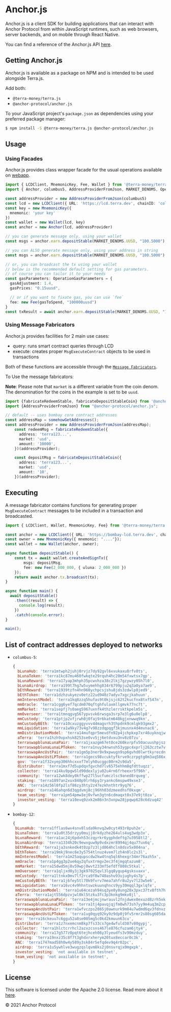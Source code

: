 # Anchor.js

Anchor.js is a client SDK for building applications that can interact with Anchor Protocol from within JavaScript runtimes, such as web browsers, server backends, and on mobile through React Native.

You can find a reference of the Anchor.js API [here](https://anchor-protocol.github.io/anchor.js/).

## Getting Anchor.js

Anchor.js is available as a package on NPM and is intended to be used alongside Terra.js.

Add both:

- `@terra-money/terra.js`
- `@anchor-protocol/anchor.js`

To your JavaScript project's `package.json` as dependencies using your preferred package manager:

```sh
$ npm install -S @terra-money/terra.js @anchor-protocol/anchor.js
```

## Usage


### Using Facades

Anchor.js provides class wrapper facade for the usual operations available on [webapp](https://app.anchorprotocol.com).

```ts
import { LCDClient, MnemonicKey, Fee, Wallet } from '@terra-money/terra.js'
import { Anchor, columbus5, AddressProviderFromJson, MARKET_DENOMS, OperationGasParameters } from '@anchor-protocol/anchor.js'

const addressProvider = new AddressProviderFromJson(columbus5)
const lcd = new LCDClient({ URL: 'https://lcd.terra.dev', chainID: 'columbus-5' })
const key = new MnemonicKey({
  mnemonic: 'your key'
})
const wallet = new Wallet(lcd, key)
const anchor = new Anchor(lcd, addressProvider)

// you can generate message only, using your wallet
const msgs = anchor.earn.depositStable(MARKET_DENOMS.UUSD, "100.5000").generateWithWallet(wallet)

// you can ALSO generate message only, using your address in string
const msgs = anchor.earn.depositStable(MARKET_DENOMS.UUSD, "100.5000").generateWithAddress("terra1...")

// or, you can broadcast the tx using your wallet
// below is the recommended default setting for gas parameters.
// of course you can tailor it to your needs
const gasParameters: OperationGasParameters = {
  gasAdjustment: 1.4,
  gasPrices: "0.15uusd",

  // or if you want to fixate gas, you can use `fee`
  fee: new Fee(gasToSpend, "100000uusd")
}
const txResult = await anchor.earn.depositStable(MARKET_DENOMS.UUSD, "100.5000").execute(wallet, gasParameters)
```


### Using Message Fabricators

Anchor.js provides facilities for 2 main use cases:

- query: runs smart contract queries through LCD
- execute: creates proper `MsgExecuteContract` objects to be used in transactions

Both of these functions are accessible through the [`Message Fabricators`](https://github.com/Anchor-Protocol/anchor.js/tree/master/src/fabricators).

To Use the message fabricators: 

**Note**: Please note that `market` is a different variable from the coin denom. The denomination for the coins in the example is set to be `uusd`.
```ts
import {fabricateRedeemStable, fabricateDepositStableCoin} from '@anchor-protocol/anchor.js';
import {AddressProviderFromJson} from "@anchor-protocol/anchor.js"; 

// default -- uses bombay core contract addresses
const addressMap = somehowGetAddresses();
const addressProvider = new AddressProviderFromJson(addressMap);
    const redeemMsg = fabricateRedeemStable({
      address: 'terra123...',
      market: 'usd',
      amount: '10000',
    })(addressProvider);

    const depositMsg = fabricateDepositStableCoin({
      address: 'terra123...',
      market: 'usd',
      amount: '10',
    })(addressProvider);
```

## Executing
A message fabricator contains functions for generating proper `MsgExecuteContract` messages to be included in a transaction and broadcasted.

```ts
import { LCDClient, Wallet, MnemonicKey, Fee} from '@terra-money/terra.js';

const anchor = new LCDClient({ URL: 'https://bombay-lcd.terra.dev', chainID:'bombay-12' });
const owner = new MnemonicKey({ mnemonic: "...."});
const wallet = new Wallet(anchor, owner);

async function depositStable() {
    const tx = await wallet.createAndSignTx({
        msgs: depositMsg,
        fee: new Fee(2_000_000, { uluna: 2_000_000 })
    });
    return await anchor.tx.broadcast(tx);
}

async function main() {
  await depositStable()
    .then((result) => {
      console.log(result);
    })
    .catch(console.error);
}

main();
```

## List of contract addresses deployed to networks

- `columbus-5`:
  ```js
  {
    bLunaHub: 'terra1mtwph2juhj0rvjz7dy92gvl6xvukaxu8rfv8ts',
    bLunaToken: 'terra1kc87mu460fwkqte29rquh4hc20m54fxwtsx7gp',
    bLunaReward: 'terra17yap3mhph35pcwvhza38c2lkj7gzywzy05h7l0',
    bLunaAirdrop: 'terra199t7hg7w5vymehhg834r6799pju2q3a0ya7ae9',
    bEthReward: 'terra1939tzfn4hn960ychpcsjshu8jds3zdwlp8jed9',
    bEthToken: 'terra1dzhzukyezv0etz22ud940z7adyv7xgcjkahuun',
    mmInterestModel: 'terra1kq8zzq5hufas9t0kjsjc62t2kucfnx8txf547n',
    mmOracle: 'terra1cgg6yef7qcdm070qftghfulaxmllgmvk77nc7t',
    mmMarket: 'terra1sepfj7s0aeg5967uxnfk4thzlerrsktkpelm5s',
    mmOverseer: 'terra1tmnqgvg567ypvsvk6rwsga3srp7e3lg6u0elp8',
    mmCustody: 'terra1ptjp2vfjrwh0j0faj9r6katm640kgjxnwwq9kn',
    mmCustodyBEth: 'terra10cxuzggyvvv44magvrh3thpdnk9cmlgk93gmx2',
    mmLiquidation: 'terra1w9ky73v4g7v98zzdqpqgf3kjmusnx4d4mvnac6',
    mmDistributionModel: 'terra14mufqpr5mevdfn92p4jchpkxp7xr46uyknqjwq',
    aTerra: 'terra1hzh9vpxhsk8253se0vv5jj6etdvxu3nv8z07zu',
    terraswapblunaLunaPair: 'terra1jxazgm67et0ce260kvrpfv50acuushpjsz2y0p',
    terraswapblunaLunaLPToken: 'terra1nuy34nwnsh53ygpc4xprlj263cztw7vc99leh2',
    terraswapAncUstPair: 'terra1gm5p3ner9x9xpwugn9sp6gvhd0lwrtkyrecdn3',
    terraswapAncUstLPToken: 'terra1gecs98vcuktyfkrve9czrpgtg0m3aq586x6gzm',
    gov: 'terra1f32xyep306hhcxxxf7mlyh0ucggc00rm2s9da5',
    distributor: 'terra1mxf7d5updqxfgvchd7lv6575ehhm8qfdttuqzz',
    collector: 'terra14ku9pgw5ld90dexlyju02u4rn6frheexr5f96h',
    community: 'terra12wk8dey0kffwp27l5ucfumczlsc9aned8rqueg',
    staking: 'terra1897an2xux840p9lrh6py3ryankc6mspw49xse3',
    ANC: 'terra14z56l0fp2lsf86zy3hty2z47ezkhnthtr9yq76',
    airdrop: 'terra146ahqn6d3qgdvmj8cj96hh03dzmeedhsf0kxqm',
    team_vesting: 'terra1pm54pmw3ej0vfwn3gtn6cdmaqxt0x37e9jt0za',
    investor_vesting: 'terra10evq9zxk2m86n3n3xnpw28jpqwp628c6dzuq42'
  }
  ```

- `bombay-12`:
   ```js
  {
    bLunaHub: 'terra1fflas6wv4snv8lsda9knvq2w0cyt493r8puh2e',
    bLunaToken: 'terra1u0t35drzyy0mujj8rkdyzhe264uls4ug3wdp3x',
    bLunaReward: 'terra1ac24j6pdxh53czqyrkr6ygphdeftg7u3958tl2',
    bLunaAirdrop: 'terra1334h20c9ewxguw9p9vdxzmr8994qj4qu77ux6q',
    bEthReward: 'terra1ja3snkedk4t0zp7z3ljd064hcln8dsv5x004na',
    bEthToken: 'terra19mkj9nec6e3y5754tlnuz4vem7lzh4n0lc2s3l',
    mmInterestModel: 'terra1m25aqupscdw2kw4tnq5ql6hexgr34mr76azh5x',
    mmOracle: 'terra1p4gg3p2ue6qy2qfuxtrmgv2ec3f4jmgqtazum8',
    mmMarket: 'terra15dwd5mj8v59wpj0wvt233mf5efdff808c5tkal',
    mmOverseer: 'terra1qljxd0y3j3gk97025qvl3lgq8ygup4gsksvaxv',
    mmCustody: 'terra1ltnkx0mv7lf2rca9f8w740ashu93ujughy4s7p',
    mmCustodyBEth: 'terra1j6fey5tl70k9fvrv7mea7ahfr8u2yv7l23w5e6',
    mmLiquidation: 'terra16vc4v9hhntswzkuunqhncs9yy30mqql3gxlqfe',
    mmDistributionModel: 'terra1u64cezah94sq3ye8y0ung28x3pxc37tv8fth7h',
    aTerra: 'terra1ajt556dpzvjwl0kl5tzku3fc3p3knkg9mkv8jl',
    terraswapblunaLunaPair: 'terra13e4jmcjnwrauvl2fnjdwex0exuzd8zrh5xk29v',
    terraswapblunaLunaLPToken: 'terra1tj4pavqjqjfm0wh73sh7yy9m4uq3m2cpmgva6n',
    terraswapAncUstPair: 'terra1wfvczps2865j0awnurk9m04u7wdmd6qv3fdnvz',
    terraswapAncUstLPToken: 'terra1vg0qyq92ky9z9dp0j9fv5rmr2s80sg605dah6f',
    gov: 'terra16ckeuu7c6ggu52a8se005mg5c0kd2kmuun63cu',
    distributor: 'terra1z7nxemcnm8kp7fs33cs7ge4wfuld307v80gypj',
    collector: 'terra1hlctcrrhcl2azxzcsns467le876cfuzam6jty4',
    community: 'terra17g577z0pqt6tejhceh06y3lyeudfs3v90mzduy',
    staking: 'terra19nxz35c8f7t3ghdxrxherym20tux8eccar0c3k',
    ANC: 'terra1747mad58h0w4y589y3sk84r5efqdev9q4r02pc',
    airdrop: 'terra1u5ywhlve3wugzqslqvm8ks2j0nsvrqjx0mgxpk',
    investor_vesting: 'not available in testnet',
    team_vesting: 'not available in testnet',
  }
    ```

## License

This software is licensed under the Apache 2.0 license. Read more about it [here](./LICENSE).

© 2021 Anchor Protocol

